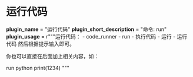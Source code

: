 # 运行代码

__plugin_name__ = "运行代码"
__plugin_short_description__ = "命令: run"
__plugin_usage__ = r"""运行代码：
    - code_runner
    - run
    - 执行代码
    - 运行
    - 运行代码
    然后根据提示输入即可。

你也可以直接在后面加上相关内容，如：

run python
print(1234)
"""
